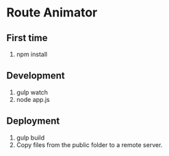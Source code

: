 Route Animator
==============

First time
----------

1. npm install

Development
-----------

1. gulp watch
2. node app.js

Deployment
----------

1. gulp build
2. Copy files from the public folder to a remote server.


